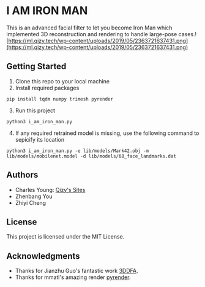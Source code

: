 # I AM IRON MAN

This is an advanced facial filter to let you become Iron Man which implemented 3D reconstruction and rendering to handle large-pose cases.![https://ml.qizy.tech/wp-content/uploads/2019/05/2363721637431.png](https://ml.qizy.tech/wp-content/uploads/2019/05/2363721637431.png)

## Getting Started

1. Clone this repo to your local machine
2. Install required packages

```shell
pip install tqdm numpy trimesh pyrender
```

3. Run this project

```shell
python3 i_am_iron_man.py
```

4. If any required retrained model is missing, use the following command to sepicify its location

``` shell
python3 i_am_iron_man.py -e lib/models/Mark42.obj -m lib/models/mobilenet.model -d lib/models/68_face_landmarks.dat
```



## Authors

* Charles Young: [Qizy's Sites](https://qizy.tech/)
* Zhenbang You
* Zhiyi Cheng

## License

This project is licensed under the MIT License.

## Acknowledgments

* Thanks for Jianzhu Guo's fantastic work [3DDFA](https://github.com/cleardusk/3DDFA).
* Thanks for mmatl's amazing render [pyrender](https://github.com/mmatl/pyrender).


